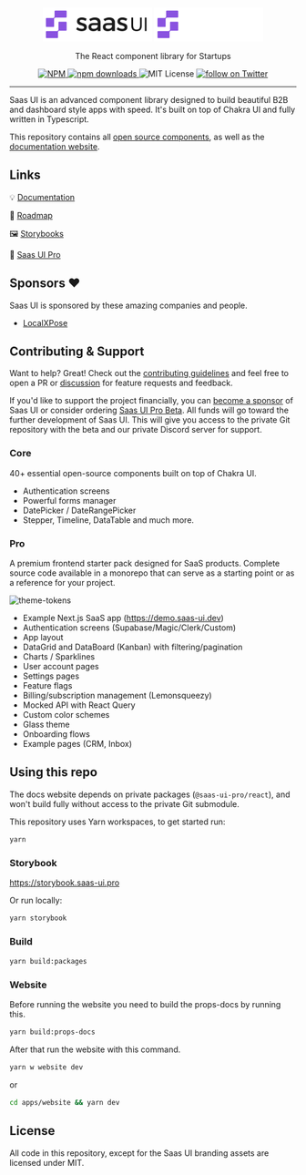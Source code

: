 <p align='center'>
<img src="./apps/website/public/saasui.svg#gh-light-mode-only" alt="Saas UI logo" height="60px" />
<img src="./apps/website/public/saasui-dark.svg#gh-dark-mode-only" alt="Saas UI logo" height="60px" />
</p>

<p align='center'>The React component library for Startups</p>

<p align="center">
  <a href="https://www.npmjs.com/package/@saas-ui/react">
    <img src="https://img.shields.io/npm/v/@saas-ui/react" alt="NPM">
  </a>
  <a href="https://www.npmjs.com/package/@saas-ui/react">
    <img src="https://img.shields.io/npm/dm/@saas-ui/react.svg" alt="npm downloads">
  </a>
  <img alt="MIT License" src="https://img.shields.io/github/license/saas-js/saas-ui"/>
  <a href="https://twitter.com/intent/follow?screen_name=saas_js">
    <img src="https://img.shields.io/twitter/follow/saas_js" alt="follow on Twitter">
  </a>
</p>

<hr />

Saas UI is an advanced component library designed to build beautiful B2B and dashboard style apps with speed.
It's built on top of Chakra UI and fully written in Typescript.

This repository contains all [open source components](/packages), as well as the [documentation website](apps/website/pages/docs).

## Links

💡 [Documentation](https://saas-ui.dev/docs/introduction)

🧭 [Roadmap](https://roadmap.saas-ui.dev)

🖼 [Storybooks](https://storybook.saas-ui.pro)

🌟 [Saas UI Pro](https://saas-ui.dev/#pro-features)

## Sponsors ❤️

Saas UI is sponsored by these amazing companies and people.

- [LocalXPose](https://localxpose.io/)

## Contributing & Support

Want to help? Great! Check out the [contributing guidelines](CONTRIBUTING.md) and feel free to open a PR or [discussion](https://github.com/saas-js/saas-ui/discussions/new) for feature requests and feedback.

If you'd like to support the project financially, you can [become a sponsor](https://github.com/sponsors/saas-js) of Saas UI or consider ordering [Saas UI Pro Beta](https://saas-ui.lemonsqueezy.com/checkout/buy/5c76854f-738a-46b8-b32d-932a97d477f5). All funds will go toward the further development of Saas UI. This will give you access to the private Git repository with the beta and our private Discord server for support.

### Core

40+ essential open-source components built on top of Chakra UI.

- Authentication screens
- Powerful forms manager
- DatePicker / DateRangePicker
- Stepper, Timeline, DataTable and much more.

### Pro

A premium frontend starter pack designed for SaaS products.
Complete source code available in a monorepo that can serve as a starting point or as a reference for your project.

![theme-tokens](https://user-images.githubusercontent.com/32583/172424112-72bacfdd-17df-4024-81db-690dc47d0c81.png)

- Example Next.js SaaS app (https://demo.saas-ui.dev)
- Authentication screens (Supabase/Magic/Clerk/Custom)
- App layout
- DataGrid and DataBoard (Kanban) with filtering/pagination
- Charts / Sparklines
- User account pages
- Settings pages
- Feature flags
- Billing/subscription management (Lemonsqueezy)
- Mocked API with React Query
- Custom color schemes
- Glass theme
- Onboarding flows
- Example pages (CRM, Inbox)

## Using this repo

The docs website depends on private packages (`@saas-ui-pro/react`), and won't build fully without access to the private Git submodule.

This repository uses Yarn workspaces, to get started run:

```bash
yarn
```

### Storybook

https://storybook.saas-ui.pro

Or run locally:

```bash
yarn storybook
```

### Build

```bash
yarn build:packages
```

### Website

Before running the website you need to build the props-docs by running this.

```bash
yarn build:props-docs
```

After that run the website with this command.

```bash
yarn w website dev
```

or

```bash
cd apps/website && yarn dev
```

## License

All code in this repository, except for the Saas UI branding assets are licensed under MIT.
